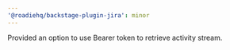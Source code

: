 ```yaml
---
'@roadiehq/backstage-plugin-jira': minor
---
```


Provided an option to use Bearer token to retrieve activity stream.